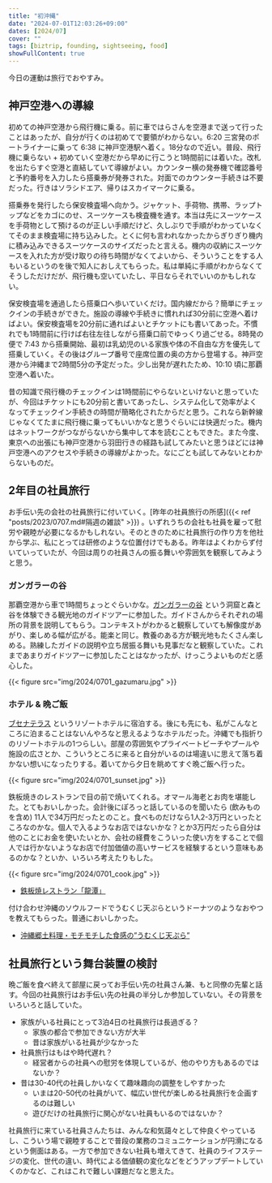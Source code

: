 ```yaml
---
title: "初沖縄"
date: "2024-07-01T12:03:26+09:00"
dates: [2024/07]
cover: ""
tags: [biztrip, founding, sightseeing, food]
showFullContent: true
---
```


今日の運動は旅行でおやすみ。

## 神戸空港への導線

初めての神戸空港から飛行機に乗る。前に車ではらさんを空港まで送って行ったことはあったが、自分が行くのは初めてで要領がわからない。6:20 三宮発のポートライナーに乗って 6:38 に神戸空港駅へ着く。18分なので近い。普段、飛行機に乗らない + 初めていく空港だから早めに行こうと1時間前には着いた。改札を出たらすぐ空港と直結していて導線がよい。カウンター横の発券機で確認番号と予約番号を入力したら搭乗券が発券された。対面でのカウンター手続きは不要だった。行きはソラシドエア、帰りはスカイマークに乗る。

搭乗券を発行したら保安検査場へ向かう。ジャケット、手荷物、携帯、ラップトップなどをカゴにのせ、スーツケースも検査機を通す。本当は先にスーツケースを手荷物として預けるのが正しい手順だけど、久しぶりで手順がわかっていなくてそのまま検査場に持ち込みした。とくに何も言われなかったからぎりぎり機内に積み込みできるスーツケースのサイズだったと言える。機内の収納にスーツケースを入れた方が受け取りの待ち時間がなくてよいから、そういうことをする人もいるというのを後で知人におしえてもらった。私は単純に手順がわからなくてそうしただけだが、飛行機も空いていたし、平日ならそれでいいのかもしれない。

保安検査場を通過したら搭乗口へ歩いていくだけ。国内線だから？簡単にチェックインの手続きができた。施設の導線や手続きに慣れれば30分前に空港へ着けばよい。保安検査場を20分前に通ればよいとチケットにも書いてあった。不慣れでも1時間前に行けば右往左往しながら搭乗口前でゆっくり過ごせる。8時発の便で 7:43 から搭乗開始、最初は乳幼児のいる家族や体の不自由な方を優先して搭乗していく。その後はグループ番号で座席位置の奥の方から登場する。神戸空港から沖縄まで2時間5分の予定だった。少し出発が遅れたため、10:10 頃に那覇空港へ着いた。

昔の知識で飛行機のチェックインは1時間前にやらないといけないと思っていたが、今回はチケットにも20分前と書いてあったし、システム化して効率がよくなってチェックイン手続きの時間が簡略化されたからだと思う。これなら新幹線じゃなくてたまに飛行機に乗ってもいいかなと思うぐらいには快適だった。機内はネットワークがつながらないから集中して本を読むこともできた。また今度、東京への出張にも神戸空港から羽田行きの経路も試してみたいと思うほどには神戸空港へのアクセスや手続きの導線がよかった。なにごとも試してみないとわからないものだ。

## 2年目の社員旅行

お手伝い先の会社の社員旅行に付いていく。[昨年の社員旅行の所感]({{< ref "posts/2023/0707.md#隔週の雑談" >}}) 。いずれうちの会社も社員を雇って慰労や親睦が必要になるかもしれない。そのときのために社員旅行の作り方を他社から学ぶ、私にとっては研修のような位置付けでもある。昨年はよくわからず付いていっていたが、今回は周りの社員さんの振る舞いや雰囲気を観察してみようと思う。

### ガンガラーの谷

那覇空港から車で1時間ちょっとぐらいかな。[ガンガラーの谷](https://gangala.com/) という洞窟と森と谷を体験できる観光地のガイドツアーに参加した。ガイドさんからそれぞれの場所の背景を説明してもらう。コンテキストがわかると観察していても解像度があがり、楽しめる幅が広がる。能楽と同じ。教養のある方が観光地もたくさん楽しめる。熟練したガイドの説明や立ち居振る舞いも見事だなと観察していた。これまであまりガイドツアーに参加したことはなかったが、けっこうよいものだと感心した。

{{< figure src="img/2024/0701_gazumaru.jpg" >}}

### ホテル & 晩ご飯

[ブセナテラス](https://www.terrace.co.jp/busena/) というリゾートホテルに宿泊する。後にも先にも、私がこんなところに泊まることはないんやろなと思えるようなホテルだった。沖縄でも指折りのリゾートホテルの1つらしい。部屋の雰囲気やプライベートビーチやプールや施設の広さとか、こういうところに来ると自分がいるのは場違いに思えて落ち着かない想いになったりする。着いてから夕日を眺めてすぐ晩ご飯へ行った。

{{< figure src="img/2024/0701_sunset.jpg" >}}

鉄板焼きのレストランで目の前で焼いてくれる。オマール海老とお肉を堪能した。とてもおいしかった。会計後にぽろっと話しているのを聞いたら (飲みものを含め) 11人で34万円だったとのこと。食べものだけなら1人2-3万円といったところなのかな。個人で入るようなお店ではないかな？とか3万円だったら自分は他のことにお金を使いたいとか、会社の経費をこういった使い方をすることで個人では行かないようなお店で付加価値の高いサービスを経験するという意味もあるのかな？といか、いろいろ考えたりもした。

{{< figure src="img/2024/0701_cook.jpg" >}}

* [鉄板焼レストラン「龍潭」](https://www.terrace.co.jp/busena/restaurants_bars/ryutan.php)

付け合わせ沖縄のソウルフードでうむくじ天ぷらというドーナツのようなおやつを教えてもらった。普通においしかった。

* [沖縄郷土料理・モチモチした食感の”うむくじ天ぷら”](https://www.okinawaclip.com/post/1699333267/)

## 社員旅行という舞台装置の検討

晩ご飯を食べ終えて部屋に戻ってお手伝い先の社員さん兼、もと同僚の先輩と話す。今回の社員旅行はお手伝い先の社員の半分しか参加していない。その背景をいろいろと話していた。

* 家族がいる社員にとって3泊4日の社員旅行は長過ぎる？
  * 家族の都合で参加できない方が大半
  * 昔は家族がいる社員が少なかった
* 社員旅行はもはや時代遅れ？
  * 経営者からの社員への慰労を体現しているが、他のやり方もあるのではないか？
* 昔は30-40代の社員しかいなくて趣味趣向の調整をしやすかった
  * いまは20-50代の社員がいて、幅広い世代が楽しめる社員旅行を企画するのは難しい
  * 遊びだけの社員旅行に関心がない社員もいるのではないか？

社員旅行に来ている社員さんたちは、みんな和気藹々として仲良くやっているし、こういう場で親睦することで普段の業務のコミュニケーションが円滑になるという側面はある。一方で参加できない社員も増えてきて、社員のライフステージの変化、世代の違い、時代による価値観の変化などをどうアップデートしていくのかなど、これはこれで難しい課題だなと思えた。
